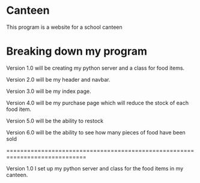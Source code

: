 # Canteen
This program is a website for a school canteen

# Breaking down my program
Version 1.0 will be creating my python server and a class for food items.

Version 2.0 will be my header and navbar.

Version 3.0 will be my index page.

Version 4.0 will be my purchase page which will reduce the stock of each food item.

Version 5.0 will be the ability to restock

Version 6.0 will be the ability to see how many pieces of food have been sold

=============================================================================

Version 1.0
  I set up my python server and class for the food items in my canteen.
